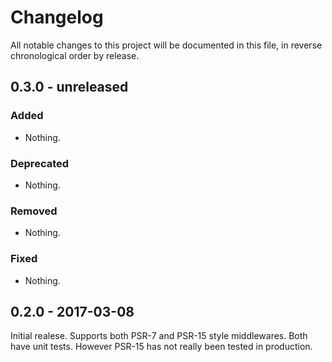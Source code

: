 # Changelog

All notable changes to this project will be documented in this file, in reverse chronological order by release.

## 0.3.0 - unreleased

### Added

- Nothing.

### Deprecated

- Nothing.

### Removed

- Nothing.

### Fixed

- Nothing.

## 0.2.0 - 2017-03-08

Initial realese. Supports both PSR-7 and PSR-15 style middlewares. Both have unit tests. However PSR-15 has not really been tested in production.
